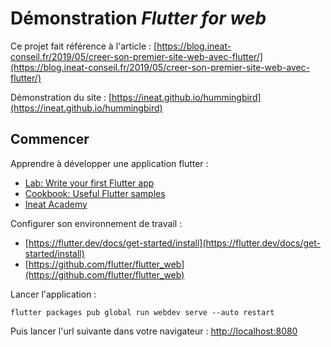 # Démonstration _Flutter for web_

Ce projet fait référence à l'article : [https://blog.ineat-conseil.fr/2019/05/creer-son-premier-site-web-avec-flutter/](https://blog.ineat-conseil.fr/2019/05/creer-son-premier-site-web-avec-flutter/)

Démonstration du site : [https://ineat.github.io/hummingbird](https://ineat.github.io/hummingbird)

## Commencer

Apprendre à développer une application flutter : 
- [Lab: Write your first Flutter app](https://flutter.dev/docs/get-started/codelab)
- [Cookbook: Useful Flutter samples](https://flutter.dev/docs/cookbook)
- [Ineat Academy](https://ineat-group.com/formations)

Configurer son environnement de travail : 
- [https://flutter.dev/docs/get-started/install](https://flutter.dev/docs/get-started/install)
- [https://github.com/flutter/flutter_web](https://github.com/flutter/flutter_web)

Lancer l'application : 
```shell
flutter packages pub global run webdev serve --auto restart
```

Puis lancer l'url suivante dans votre navigateur : [http://localhost:8080](http://localhost:8080)
